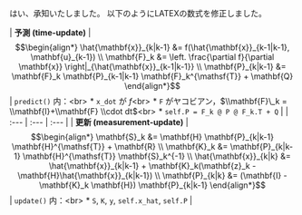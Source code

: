 
はい、承知いたしました。
以下のようにLATEXの数式を修正しました。

| **予測 (time-update)** | $$\begin{align*} \hat{\mathbf{x}}_{k|k-1} &= f(\hat{\mathbf{x}}_{k-1|k-1}, \mathbf{u}_{k-1}) \\ \mathbf{F}_k &= \left. \frac{\partial f}{\partial \mathbf{x}} \right|_{\hat{\mathbf{x}}_{k-1|k-1}} \\ \mathbf{P}_{k|k-1} &= \mathbf{F}_k \mathbf{P}_{k-1|k-1} \mathbf{F}_k^{\mathsf{T}} + \mathbf{Q} \end{align*}$$ | `predict()` 内：\<br\> \* `x_dot` が $f$\<br\> \* `F` がヤコビアン，$\\mathbf{F}\_k = \\mathbf{I}+\\mathbf{F} \\cdot dt$\<br\> \* `self.P = F_k @ P @ F_k.T + Q` |
| :--- | :--- | :--- |
| **更新 (measurement-update)** | $$\begin{align*} \mathbf{S}_k &= \mathbf{H} \mathbf{P}_{k|k-1} \mathbf{H}^{\mathsf{T}} + \mathbf{R} \\ \mathbf{K}_k &= \mathbf{P}_{k|k-1} \mathbf{H}^{\mathsf{T}} \mathbf{S}_k^{-1} \\ \hat{\mathbf{x}}_{k|k} &= \hat{\mathbf{x}}_{k|k-1} + \mathbf{K}_k(\mathbf{z}_k - \mathbf{H}\hat{\mathbf{x}}_{k|k-1}) \\ \mathbf{P}_{k|k} &= (\mathbf{I} - \mathbf{K}_k \mathbf{H}) \mathbf{P}_{k|k-1} \end{align*}$$ | `update()` 内：\<br\> \* `S`, `K`, `y`, `self.x_hat`, `self.P` |